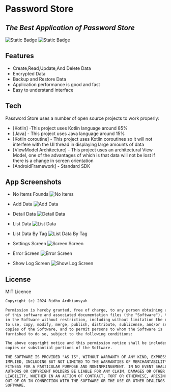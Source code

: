 # Password Store
## _The Best Application of Password Store_

![Static Badge](https://img.shields.io/badge/Alpha-by?logo=status&label=Status)
![Static Badge](https://img.shields.io/badge/Developer-by?logo=lightning&label=OneDive)


## Features

- Create,Read,Update,And Delete Data
- Encrypted Data
- Backup and Restore Data
- Application performance is good and fast
- Easy to understand interface

## Tech

Password Store uses a number of open source projects to work properly:

- [Kotlin] -This project uses Kotlin language around 85%
- [Java] - This project uses Java language around 15%
- [Kotlin coroutine] - This project uses Kotlin coroutines so it will not interfere with the UI thread in displaying large amounts of data
- [ViewModel Architecture] - This project uses an architectural View Model, one of the advantages of which is that data will not be lost if there is a change in screen orientation
- [AndroidFramework] - Standard SDK

## App Screenshots

- No Items Founds
![No Items](metadata/no-items.png)

- Add Data
![Add Data](metadata/add-items.png)

- Detail Data
![Detail Data](metadata/detail-items.png)

- List Data
![List Data](metadata/list-data-items.png)

- List Data By Tag
![List Data By Tag](metadata/list-data-bt-tag.png)

- Settings Screen
![Screen Screen](metadata/settings.png)

- Error Screen
![Error Screen](metadata/crash-activity.png)

- Show Log Screen
![Show Log Screen](metadata/show-log.png)

## License

MIT Licence

``` xml
Copyright (c) 2024 Ridho Ardhiansyah

Permission is hereby granted, free of charge, to any person obtaining a copy
of this software and associated documentation files (the "Software"), to deal
in the Software without restriction, including without limitation the rights
to use, copy, modify, merge, publish, distribute, sublicense, and/or sell
copies of the Software, and to permit persons to whom the Software is
furnished to do so, subject to the following conditions:

The above copyright notice and this permission notice shall be included in all
copies or substantial portions of the Software.

THE SOFTWARE IS PROVIDED "AS IS", WITHOUT WARRANTY OF ANY KIND, EXPRESS OR
IMPLIED, INCLUDING BUT NOT LIMITED TO THE WARRANTIES OF MERCHANTABILITY,
FITNESS FOR A PARTICULAR PURPOSE AND NONINFRINGEMENT. IN NO EVENT SHALL THE
AUTHORS OR COPYRIGHT HOLDERS BE LIABLE FOR ANY CLAIM, DAMAGES OR OTHER
LIABILITY, WHETHER IN AN ACTION OF CONTRACT, TORT OR OTHERWISE, ARISING FROM,
OUT OF OR IN CONNECTION WITH THE SOFTWARE OR THE USE OR OTHER DEALINGS IN THE
SOFTWARE.
```